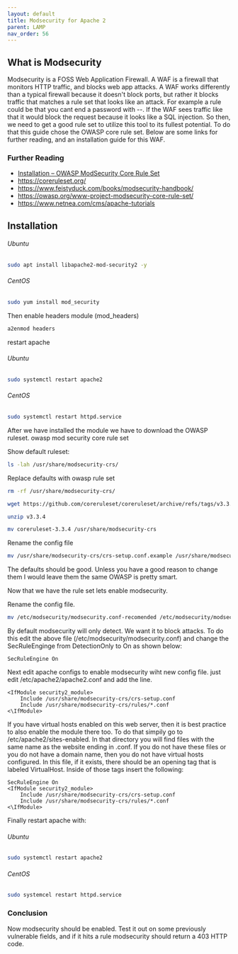 ```yaml
---
layout: default
title: Modsecurity for Apache 2
parent: LAMP
nav_order: 56
---
```


## What is Modsecurity

Modsecurity is a FOSS Web Application Firewall. A WAF is a firewall that monitors HTTP traffic, and blocks web app attacks. A WAF works differently than a typical firewall because it doesn't block ports, but rather it blocks traffic that matches a rule set that looks like an attack. For example a rule could be that you cant end a password with --. If the WAF sees traffic like that it would block the request because it looks like a SQL injection. So then, we need to get a good rule set to utilize this tool to its fullest potential. To do that this guide chose the OWASP core rule set. Below are some links for further reading, and an installation guide for this WAF. 

### Further Reading
- [Installation – OWASP ModSecurity Core Rule Set](https://coreruleset.org/installation/)
- https://coreruleset.org/
- https://www.feistyduck.com/books/modsecurity-handbook/
- https://owasp.org/www-project-modsecurity-core-rule-set/
- https://www.netnea.com/cms/apache-tutorials


## Installation

###### Ubuntu
```bash
sudo apt install libapache2-mod-security2 -y
```

###### CentOS
```bash
sudo yum install mod_security
```

Then enable headers module (mod_headers)
```bash
a2enmod headers
```

restart apache 

###### Ubuntu
```bash
sudo systemctl restart apache2
```

###### CentOS
```bash
sudo systemctl restart httpd.service
```

After we have installed the module we have to download the OWASP ruleset. 
owasp mod security core rule set

Show default ruleset:
```bash
ls -lah /usr/share/modsecurity-crs/
```

Replace defaults with owasp rule set
```bash
rm -rf /usr/share/modsecurity-crs/

wget https://github.com/coreruleset/coreruleset/archive/refs/tags/v3.3.4.zip

unzip v3.3.4

mv coreruleset-3.3.4 /usr/share/modsecurity-crs
```

Rename the  config file
```bash
mv /usr/share/modsecurity-crs/crs-setup.conf.example /usr/share/modsecurity/crs-setup.conf
```

The defaults should be good. Unless you have a good reason to change them I would leave them the same OWASP is pretty smart. 

Now that we have the rule set lets enable modsecurity.

Rename the config file. 
```bash
mv /etc/modsecurity/modsecurity.conf-recomended /etc/modsecurity/modsecurity.conf
```

By default modsecurity will only detect. We want it to block attacks. To do this edit the above file (/etc/modsecurity/modsecurity.conf) and change the SecRuleEnginge from DetectionOnly to On as shown below:

```
SecRuleEngine On
```

Next edit apache configs to enable modsecurity wiht new config file.
just edit /etc/apache2/apache2.conf and add the line.

```
<IfModule security2_module>
	Include /usr/share/modsecurity-crs/crs-setup.conf
	Include /usr/share/modsecurity-crs/rules/*.conf
<\IfModule>
```

If you have virtual hosts enabled on this web server, then it is best practice to also enable the module there too. To do that simpily go to /etc/apache2/sites-enabled. In that directory you will find files with the same name as the website ending in .conf. If you do not have these files or you do not have a domain name, then you do not have virtual hosts configured. In this file, if it exists, there should be an opening tag that is labeled VirtualHost. Inside of those tags insert the following:

```
SecRuleEngine On
<IfModule security2_module>
	Include /usr/share/modsecurity-crs/crs-setup.conf
	Include /usr/share/modsecurity-crs/rules/*.conf
<\IfModule>
```


Finally restart apache with:

###### Ubuntu
```bash
sudo systemctl restart apache2
```

###### CentOS
```bash
sudo systemcel restart httpd.service
```


### Conclusion

Now modsecurity should be enabled. Test it out on some previously vulnerable fields, and if it hits a rule modsecurity should return a 403 HTTP code. 
